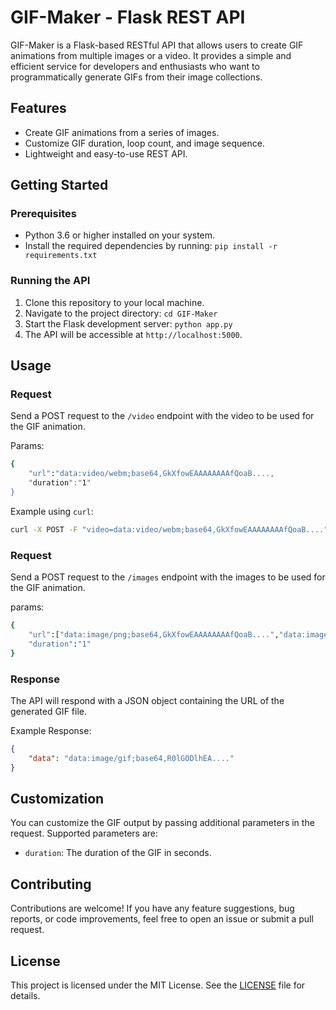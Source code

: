 # GIF-Maker - Flask REST API

GIF-Maker is a Flask-based RESTful API that allows users to create GIF animations from multiple images or a video. It provides a simple and efficient service for developers and enthusiasts who want to programmatically generate GIFs from their image collections.

## Features

- Create GIF animations from a series of images.
- Customize GIF duration, loop count, and image sequence.
- Lightweight and easy-to-use REST API.

## Getting Started

### Prerequisites

- Python 3.6 or higher installed on your system.
- Install the required dependencies by running: `pip install -r requirements.txt`

### Running the API

1. Clone this repository to your local machine.
2. Navigate to the project directory: `cd GIF-Maker`
3. Start the Flask development server: `python app.py`
4. The API will be accessible at `http://localhost:5000`.

## Usage

### Request

Send a POST request to the `/video` endpoint with the video to be used for the GIF animation.

Params:
```bash
{
    "url":"data:video/webm;base64,GkXfowEAAAAAAAAfQoaB....,
    "duration":"1"
}
```

Example using `curl`:

```bash
curl -X POST -F "video=data:video/webm;base64,GkXfowEAAAAAAAAfQoaB...." -F "duration=1" http://localhost:5000/video
```

### Request

Send a POST request to the `/images` endpoint with the images to be used for the GIF animation.

params:
```bash
{
    "url":["data:image/png;base64,GkXfowEAAAAAAAAfQoaB....","data:image/png;base64,GkXfowEAAAAAAAAfQoaB...."],
    "duration":"1"
}
```


### Response

The API will respond with a JSON object containing the URL of the generated GIF file.

Example Response:

```json
{
    "data": "data:image/gif;base64,R0lGODlhEA...."
}
```


## Customization

You can customize the GIF output by passing additional parameters in the request. Supported parameters are:

- `duration`: The duration of the GIF in seconds.


## Contributing

Contributions are welcome! If you have any feature suggestions, bug reports, or code improvements, feel free to open an issue or submit a pull request.

## License

This project is licensed under the MIT License. See the [LICENSE](LICENSE) file for details.
